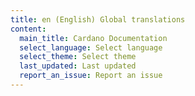 ```yaml
---
title: en (English) Global translations
content:
  main_title: Cardano Documentation
  select_language: Select language
  select_theme: Select theme
  last_updated: Last updated
  report_an_issue: Report an issue
---
```

